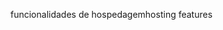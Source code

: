 <span data-ttu-id="80f36-101">funcionalidades de hospedagem</span><span class="sxs-lookup"><span data-stu-id="80f36-101">hosting features</span></span>